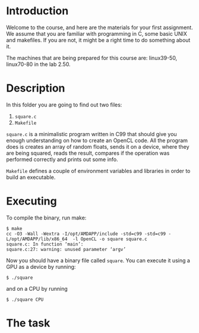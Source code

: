 Introduction
============

Welcome to the course, and here are the materials for your first assignment.
We assume that you are familiar with programming in C, some basic UNIX and 
makefiles.  If you are not, it might be a right time to do something about
it.

The machines that are being prepared for this course are:  linux39-50, 
linux70-80 in the lab 2.50.

Description
===========

In this folder you are going to find out two files:
  1. `square.c`
  2. `Makefile`

`square.c` is a minimalistic program written in C99 that should give you enough
understanding on how to create an OpenCL code.  All the program does is creates
an array of random floats, sends it on a device, where they are being squared,
reads the result, compares if the operation was performed correctly and prints
out some info.

`Makefile` defines a couple of environment variables and libraries in order to
build an executable.

Executing
=========

To compile the binary, run make:
```shell
$ make
cc -O3 -Wall -Wextra -I/opt/AMDAPP/include -std=c99 -std=c99 -L/opt/AMDAPP/lib/x86_64  -l OpenCL -o square square.c
square.c: In function ‘main’:
square.c:27: warning: unused parameter ‘argv’
```

Now you should have a binary file called `square`.  You can execute it
using a GPU as a device by running:
```shell
$ ./square
```
and on a CPU by running
```shell
$ ./square CPU
```

The task
========
